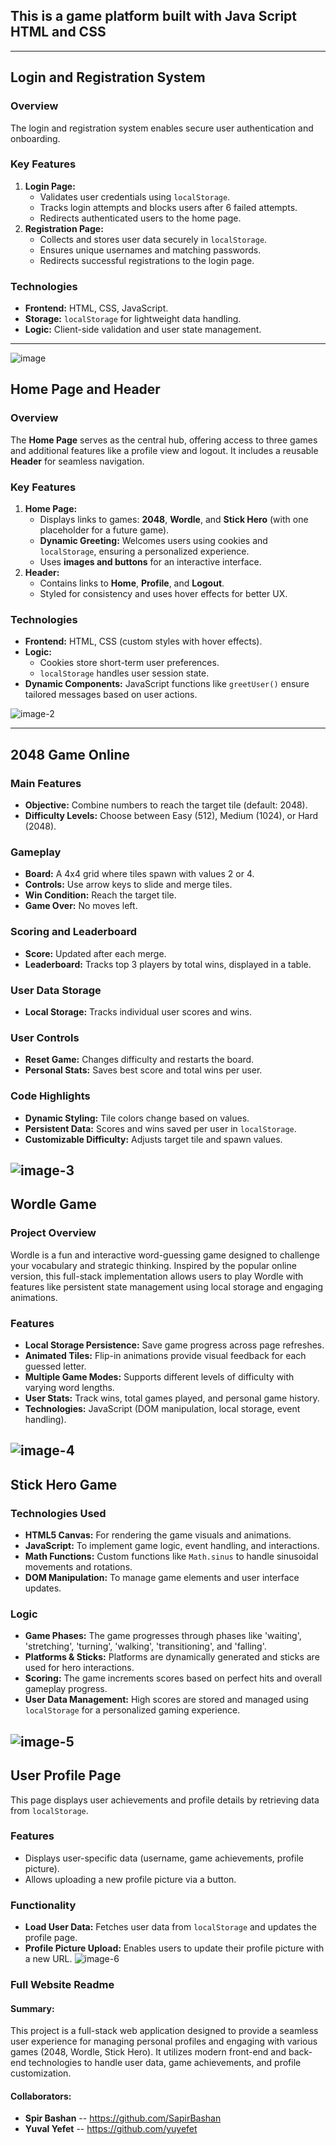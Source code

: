 ## This is a game platform built with Java Script HTML and CSS
---

## Login and Registration System

### Overview

The login and registration system enables secure user authentication and onboarding.

### Key Features

1. **Login Page:**
    - Validates user credentials using `localStorage`.
    - Tracks login attempts and blocks users after 6 failed attempts.
    - Redirects authenticated users to the home page.
2. **Registration Page:**
    - Collects and stores user data securely in `localStorage`.
    - Ensures unique usernames and matching passwords.
    - Redirects successful registrations to the login page.

### Technologies

- **Frontend:** HTML, CSS, JavaScript.
- **Storage:** `localStorage` for lightweight data handling.
- **Logic:** Client-side validation and user state management.

---
![image](https://github.com/user-attachments/assets/18a71df9-3d12-436e-8fa6-a90d8df7e123)


## Home Page and Header

### Overview

The **Home Page** serves as the central hub, offering access to three games and additional features like a profile view and logout. It includes a reusable **Header** for seamless navigation.

### Key Features

1. **Home Page:**
    - Displays links to games: **2048**, **Wordle**, and **Stick Hero** (with one placeholder for a future game).
    - **Dynamic Greeting:** Welcomes users using cookies and `localStorage`, ensuring a personalized experience.
    - Uses **images and buttons** for an interactive interface.
2. **Header:**
    - Contains links to **Home**, **Profile**, and **Logout**.
    - Styled for consistency and uses hover effects for better UX.

### Technologies

- **Frontend:** HTML, CSS (custom styles with hover effects).
- **Logic:**
    - Cookies store short-term user preferences.
    - `localStorage` handles user session state.
- **Dynamic Components:** JavaScript functions like `greetUser()` ensure tailored messages based on user actions.

![image-2](https://github.com/user-attachments/assets/d0df9382-7565-4389-bf61-794e3147fa3f)

---

## 2048 Game Online

### Main Features

- **Objective:** Combine numbers to reach the target tile (default: 2048).
- **Difficulty Levels:** Choose between Easy (512), Medium (1024), or Hard (2048).

### Gameplay

- **Board:** A 4x4 grid where tiles spawn with values 2 or 4.
- **Controls:** Use arrow keys to slide and merge tiles.
- **Win Condition:** Reach the target tile.
- **Game Over:** No moves left.

### Scoring and Leaderboard

- **Score:** Updated after each merge.
- **Leaderboard:** Tracks top 3 players by total wins, displayed in a table.

### User Data Storage

- **Local Storage:** Tracks individual user scores and wins.

### User Controls

- **Reset Game:** Changes difficulty and restarts the board.
- **Personal Stats:** Saves best score and total wins per user.

### Code Highlights

- **Dynamic Styling:** Tile colors change based on values.
- **Persistent Data:** Scores and wins saved per user in `localStorage`.
- **Customizable Difficulty:** Adjusts target tile and spawn values.

![image-3](https://github.com/user-attachments/assets/0a27cb7e-7fee-4b00-90e3-0e4c0cc4718e)
---

## Wordle Game

### Project Overview

Wordle is a fun and interactive word-guessing game designed to challenge your vocabulary and strategic thinking. Inspired by the popular online version, this full-stack implementation allows users to play Wordle with features like persistent state management using local storage and engaging animations.

### Features

- **Local Storage Persistence:** Save game progress across page refreshes.
- **Animated Tiles:** Flip-in animations provide visual feedback for each guessed letter.
- **Multiple Game Modes:** Supports different levels of difficulty with varying word lengths.
- **User Stats:** Track wins, total games played, and personal game history.
- **Technologies:** JavaScript (DOM manipulation, local storage, event handling).

![image-4](https://github.com/user-attachments/assets/75b465f9-43c6-47ef-ae21-c001ff534ece)
---

## Stick Hero Game

### Technologies Used

- **HTML5 Canvas:** For rendering the game visuals and animations.
- **JavaScript:** To implement game logic, event handling, and interactions.
- **Math Functions:** Custom functions like `Math.sinus` to handle sinusoidal movements and rotations.
- **DOM Manipulation:** To manage game elements and user interface updates.

### Logic

- **Game Phases:** The game progresses through phases like 'waiting', 'stretching', 'turning', 'walking', 'transitioning', and 'falling'.
- **Platforms & Sticks:** Platforms are dynamically generated and sticks are used for hero interactions.
- **Scoring:** The game increments scores based on perfect hits and overall gameplay progress.
- **User Data Management:** High scores are stored and managed using `localStorage` for a personalized gaming experience.

![image-5](https://github.com/user-attachments/assets/0e220670-9302-4e1a-8907-e477de62bd73)
---

## User Profile Page

This page displays user achievements and profile details by retrieving data from `localStorage`.

### Features

- Displays user-specific data (username, game achievements, profile picture).
- Allows uploading a new profile picture via a button.

### Functionality

- **Load User Data:** Fetches user data from `localStorage` and updates the profile page.
- **Profile Picture Upload:** Enables users to update their profile picture with a new URL.
![image-6](https://github.com/user-attachments/assets/017ecff6-e476-4196-8941-5d0a30e27e2f)


### Full Website Readme

#### Summary:

This project is a full-stack web application designed to provide a seamless user experience for managing personal profiles and engaging with various games (2048, Wordle, Stick Hero). It utilizes modern front-end and back-end technologies to handle user data, game achievements, and profile customization.

#### Collaborators:

*   **Spir Bashan** -- https://github.com/SapirBashan
*   **Yuval Yefet** -- https://github.com/yuyefet
